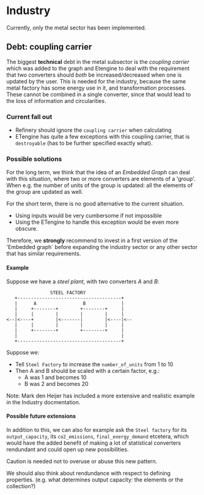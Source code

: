 # Industry

Currently, only the metal sector has been implemented.

## Debt: coupling carrier

The biggest **technical** debt in the metal subsector is the *coupling carrier*
which was added to the graph and Etengine to deal with the requirement that two
converters should *both* be increased/decreased when one is updated by the
user. This is needed for the industry, because the same metal factory has some
energy use in it, and transformation processes. These cannot be combined in a 
single converter, since that would lead to the loss of information and 
circularities.

### Current fall out

* Refinery should ignore the `coupling carrier` when calculating 
* ETengine has quite a few exceptions with this coupling carrier, that is
  `destroyable` (has to be further specified exactly what).

### Possible solutions

For the long term, we think that the idea of an *Embedded Graph* can deal with
this situation, where two or more converters are elements of a 'group'. When e.g.
the number of units of the group is updated: all the elements of the group are
updated as well.

For the short term, there is no good alternative to the current situation.
* Using inputs would be very cumbersome if not impossible
* Using the ETengine to handle this exception would be even more obscure.

Therefore, we **strongly** recommend to invest in a first version of the
'Embedded graph` before expanding the industry sector or any other sector that
has similar requirements.

#### Example

Suppose we have a *steel plant*, with two converters *A* and *B*:

```
                STEEL FACTORY
   +--------------------------------------+
   |      A                 B             |
   |     +--------+        +--------+     |
   |     |        |        |        |     |
<--|<----+        |<-------|        |<----|<--
   |     |        |        |        |     |
   |     +--------+        +--------+     |
   |                                      |
   +--------------------------------------+
```

Suppose we:
* Tell `Steel Factory` to increase the `number_of_units` from 1 to 10
* Then A and B should be scaled with a certain factor, e.g.:
  * A was 1 and becomes 10
  * B was 2 and becomes 20

Note: Mark den Heijer has included a more extensive and realistic example
in the Industry docmentation.

#### Possible future extensions

In addition to this, we can also for example ask the `Steel factory` for its
`output_capacity`, its `co2_emissions`, `final_energy_demand` etcetera, 
which would have the added benefit of making a lot of statistical converters 
rendundant and could open up new possibilities.

Caution is needed not to overuse or abuse this new pattern.

We should also think about rendundance with respect to defining properties.
(e.g. what determines output capacity: the elements or the collection?)
